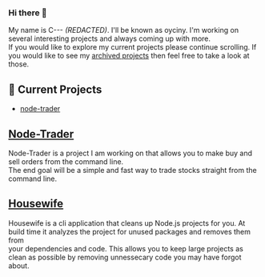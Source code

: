 ### Hi there 👋

<!--
**oyciny/oyciny** is a ✨ _special_ ✨ repository because its `README.md` (this file) appears on your GitHub profile.

Here are some ideas to get you started:

- 🔭 I’m currently working on ...
- 🌱 I’m currently learning ...
- 👯 I’m looking to collaborate on ...
- 🤔 I’m looking for help with ...
- 💬 Ask me about ...
- 📫 How to reach me: ...
- 😄 Pronouns: ...
- ⚡ Fun fact: ...
-->

My name is C--- *(REDACTED)*. I'll be known as oyciny. I'm working on several interesting projects and always coming up with more.  
If you would like to explore my current projects please continue scrolling. If you would like to see my [archived projects](https://github.com/oyciny?tab=repositories&q=&type=archived) then feel free to take a look at those.

## 🔭 Current Projects
* [node-trader](##Node-Trader)

## [Node-Trader](https://github.com/oyciny/node-trader)
Node-Trader is a project I am working on that allows you to make buy and sell orders from the command line.  
The end goal will be a simple and fast way to trade stocks straight from the command line.  

## [Housewife](https://github.com/oyciny/housewife)
Housewife is a cli application that cleans up Node.js projects for you. At build time it analyzes the project for unused packages and removes them from  
your dependencies and code. This allows you to keep large projects as clean as possible by removing unnessecary code you may have forgot about.
